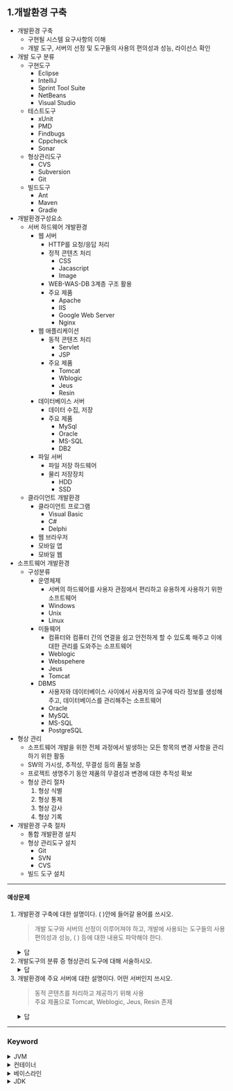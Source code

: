 ## 1.개발환경 구축
- 개발환경 구축
  - 구현될 시스템 요구사항의 이해
  - 개발 도구, 서버의 선정 및 도구들의 사용의 편의성과 성능, 라이선스 확인
- 개발 도구 분류
  - 구현도구
    - Eclipse
    - IntelliJ
    - Sprint Tool Suite
    - NetBeans
    - Visual Studio
  - 테스트도구
    - xUnit
    - PMD
    - Findbugs
    - Cppcheck
    - Sonar
  - 형상관리도구
    - CVS
    - Subversion
    - Git
  - 빌드도구
    - Ant
    - Maven
    - Gradle
- 개발환경구성요소
  - 서버 하드웨어 개발환경
    - 웹 서버
      - HTTP를 요청/응답 처리
      - 정적 콘텐츠 처리
        - CSS
        - Jacascript
        - Image
      - WEB-WAS-DB 3계층 구조 활용
      - 주요 제품
        - Apache
        - IIS
        - Google Web Server
        - Nginx
    - 웹 애플리케이션
      - 동적 콘텐츠 처리
        - Servlet
        - JSP
      - 주요 제품
        - Tomcat
        - Wblogic
        - Jeus
        - Resin
    - 데이터베이스 서버
      - 데이터 수집, 저장
      - 주요 제품
        - MySql
        - Oracle
        - MS-SQL
        - DB2
    - 파일 서버
      - 파일 저장 하드웨어
      - 물리 저장장치
        - HDD
        - SSD
  - 클라이언트 개발환경
    - 클라이언트 프로그램
      - Visual Basic
      - C#
      - Delphi
    - 웹 브라우저
    - 모바일 앱
    - 모바일 웹
- 소프트웨어 개발환경
  - 구성분류
    - 운영체제
      - 서버의 하드웨어를 사용자 관점에서 편리하고 유용하게 사용하기 위한 소프트웨어
      - Windows
      - Unix
      - Linux
    - 미들웨어
      - 컴퓨터와 컴퓨터 간의 연결을 쉽고 안전하게 할 수 있도록 해주고 이에 대한 관리를 도와주는 소프트웨어
      - Weblogic
      - Webspehere
      - Jeus
      - Tomcat
    - DBMS
      - 사용자와 데이터베이스 사이에서 사용자의 요구에 따라 정보를 생성해주고, 데이터베이스를 관리해주는 소프트웨어
      - Oracle
      - MySQL
      - MS-SQL
      - PostgreSQL
- 형상 관리
  - 소프트웨어 개발을 위한 전체 과정에서 발생하는 모든 항목의 변경 사항을 관리하기 위한 활동
  - SW의 가시성, 추적성, 무결성 등의 품질 보증
  - 프로젝트 생명주기 동안 제품의 무결성과 변경에 대한 추적성 확보
  - 형상 관리 절차
    1. 형상 식별
    2. 형상 통제
    3. 형상 감사
    4. 형상 기록
- 개발환경 구축 절차
  - 통합 개발환경 설치
  - 형상 관리도구 설치
    - Git
    - SVN
    - CVS
  - 빌드 도구 설치
---
#### 예상문제
1.  개발환경 구축에 대한 설명이다. ( )안에 들어갈 용어를 쓰시오.
    > 개발 도구와 서버의 선정이 이루어져야 하고, 개발에 사용되는 도구들의 사용 편의성과 성능, (  ) 등에 대한 내용도 파악해야 한다.
    <details>
        <summary>답</summary>
        라이선스
    </details>
2.  개발도구의 분류 증 형상관리 도구에 대해 서술하시오.
    <details>
        <summary>답</summary>
        개발자들이 작성한 코드와 리소스 등 산출물에 대한 버전 관리를 위해 사용되는 도구이다.
    </details>
3.  개발환경에 주요 서버에 대한 설명이다. 어떤 서버인지 쓰시오.
    > 동적 콘텐츠를 처리하고 제공하기 위해 사용 <br>
    > 주요 제품으로 Tomcat, Weblogic, Jeus, Resin 존재
    <details>
        <summary>답</summary>
        WAS 웹 애플리케이션 서버
    </details>
---
### Keyword
<details>
    <summary>JVM</summary>
    Java Virtual Machine <br>
    시스템 메모리를 관리하면서 자바 기반 애플리케이션을 위해 이식 가능ㅎ나 실행 환경을 제공하는 소프트웨어
</details>
<details>
    <summary>컨테이너</summary>
    JSP와 서블릿을 실행시킬 수 있는 소프트웨어
</details>
<details>
    <summary>베이스라인</summary>
    개발과정의 각 단계의 산출물을 검토, 평가, 조정, 처리 등 변화를 통제하는 시점의 기준
</details>
<details>
    <summary>JDK</summary>
    Java Develpment Kit <br>
    자바 애플리케이션을 구축하기 위한 핵심 플랫폼
</details>